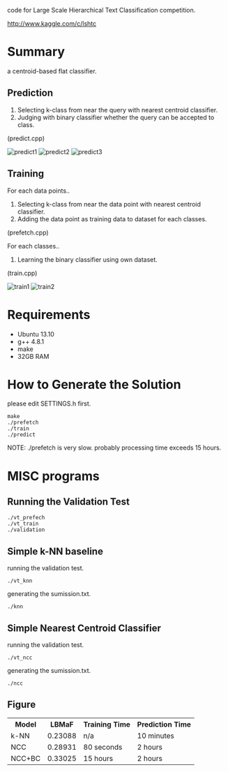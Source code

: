 code for Large Scale Hierarchical Text Classification competition.

http://www.kaggle.com/c/lshtc

# Summary

a centroid-based flat classifier.

## Prediction

1. Selecting k-class from near the query with nearest centroid classifier.
2. Judging with binary classifier whether the query can be accepted to class.

(predict.cpp)

![predict1](https://raw.githubusercontent.com/nagadomi/kaggle-lshtc/master/figure/predict1.png)
![predict2](https://raw.githubusercontent.com/nagadomi/kaggle-lshtc/master/figure/predict2.png)
![predict3](https://raw.githubusercontent.com/nagadomi/kaggle-lshtc/master/figure/predict3.png)

## Training

For each data points..

1. Selecting k-class from near the data point with nearest centroid classifier.
2. Adding the data point as training data to dataset for each classes.

(prefetch.cpp)

For each classes..

1. Learning the binary classifier using own dataset.

(train.cpp)

![train1](https://raw.githubusercontent.com/nagadomi/kaggle-lshtc/master/figure/train1.png)
![train2](https://raw.githubusercontent.com/nagadomi/kaggle-lshtc/master/figure/train2.png)

# Requirements

- Ubuntu 13.10
- g++ 4.8.1
- make
- 32GB RAM

# How to Generate the Solution

please edit SETTINGS.h first.

    make
    ./prefetch
    ./train
    ./predict

NOTE: ./prefetch is very slow. probably processing time exceeds 15 hours.

# MISC programs

## Running the Validation Test

    ./vt_prefech
    ./vt_train
    ./validation

## Simple k-NN baseline

running the validation test.

    ./vt_knn

generating the sumission.txt.

    ./knn

## Simple Nearest Centroid Classifier

running the validation test.

    ./vt_ncc

generating the sumission.txt.

    ./ncc

## Figure

<table>
  <tr>
     <th>Model</th><th>LBMaF</th><th>Training Time</th><th>Prediction Time</th>
  </tr>
  <tr>
    <td>k-NN</td><td>0.23088</td><td>n/a</td><td>10 minutes</td>
  </tr>
  <tr>
    <td>NCC</td><td>0.28931</td><td>80 seconds</td><td>2 hours</td>
  </tr>
  <tr>
    <td>NCC+BC</td><td>0.33025</td><td>15 hours</td><td>2 hours</td>
  </tr>
</table>
